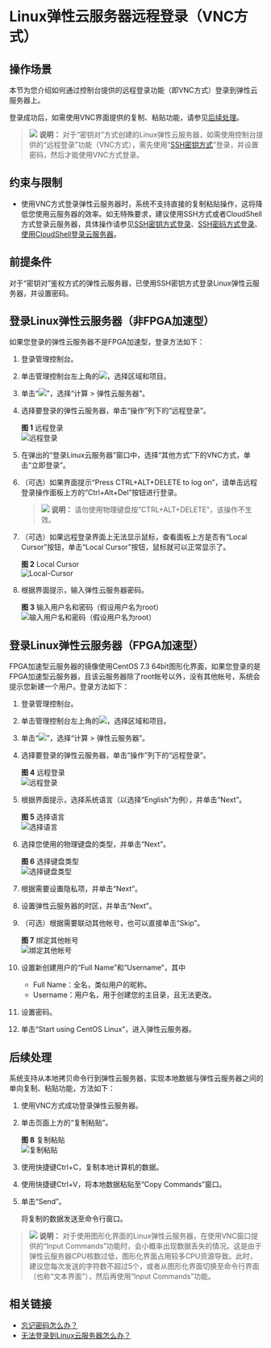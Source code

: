 # Linux弹性云服务器远程登录（VNC方式）<a name="ecs_03_0136"></a>

## 操作场景<a name="section1396372719610"></a>

本节为您介绍如何通过控制台提供的远程登录功能（即VNC方式）登录到弹性云服务器上。

登录成功后，如需使用VNC界面提供的复制、粘贴功能，请参见[后续处理](#section13971028132616)。

>![](public_sys-resources/icon-note.gif) **说明：** 
>对于“密钥对”方式创建的Linux弹性云服务器，如需使用控制台提供的“远程登录”功能（VNC方式），需先使用“[SSH密钥方式](SSH密钥方式登录.md)”登录，并设置密码，然后才能使用VNC方式登录。

## 约束与限制<a name="ecs_03_0127_section59281641102836"></a>

-   使用VNC方式登录弹性云服务器时，系统不支持直接的复制粘贴操作，这将降低您使用云服务器的效率。如无特殊要求，建议使用SSH方式或者CloudShell方式登录云服务器，具体操作请参见[SSH密钥方式登录](SSH密钥方式登录.md)、[SSH密码方式登录](SSH密码方式登录.md)、[使用CloudShell登录云服务器](使用CloudShell登录云服务器.md)。

## 前提条件<a name="section1540710554463"></a>

对于“密钥对”鉴权方式的弹性云服务器，已使用SSH密钥方式登录Linux弹性云服务器，并设置密码。

## 登录Linux弹性云服务器（非FPGA加速型）<a name="ecs_03_0127_section34668256111127"></a>

如果您登录的弹性云服务器不是FPGA加速型，登录方法如下：

1.  登录管理控制台。
2.  单击管理控制台左上角的![](figures/icon-region.png)，选择区域和项目。
3.  单击“![](figures/service-list.jpg)”，选择“计算 \> 弹性云服务器”。
4.  选择要登录的弹性云服务器，单击“操作”列下的“远程登录”。

    **图 1**  远程登录<a name="fig02125113112"></a>  
    ![](figures/远程登录.png "远程登录")

5.  在弹出的“登录Linux云服务器”窗口中，选择“其他方式”下的VNC方式，单击“立即登录”。
6.  （可选）如果界面提示“Press CTRL+ALT+DELETE to log on”，请单击远程登录操作面板上方的“Ctrl+Alt+Del”按钮进行登录。

    >![](public_sys-resources/icon-note.gif) **说明：** 
    >请勿使用物理键盘按“CTRL+ALT+DELETE”，该操作不生效。

7.  （可选）如果远程登录界面上无法显示鼠标，查看面板上方是否有“Local Cursor”按钮，单击“Local Cursor”按钮，鼠标就可以正常显示了。

    **图 2**  Local Cursor<a name="zh-cn_topic_0027268511_fig11301616132218"></a>  
    ![](figures/Local-Cursor.png "Local-Cursor")

8.  根据界面提示，输入弹性云服务器密码。

    **图 3**  输入用户名和密码（假设用户名为root）<a name="ecs_03_0127_fig22996848191913"></a>  
    ![](figures/输入用户名和密码（假设用户名为root）.png "输入用户名和密码（假设用户名为root）")


## 登录Linux弹性云服务器（FPGA加速型）<a name="ecs_03_0127_section32104990193557"></a>

FPGA加速型云服务器的镜像使用CentOS 7.3 64bit图形化界面，如果您登录的是FPGA加速型云服务器，且该云服务器除了root帐号以外，没有其他帐号，系统会提示您新建一个用户。登录方法如下：

1.  登录管理控制台。
2.  单击管理控制台左上角的![](figures/icon-region.png)，选择区域和项目。
3.  单击“![](figures/service-list.jpg)”，选择“计算 \> 弹性云服务器”。
4.  选择要登录的弹性云服务器，单击“操作”列下的“远程登录”。

    **图 4**  远程登录<a name="ecs_03_0136_fig02125113112"></a>  
    ![](figures/远程登录.png "远程登录")

5.  根据界面提示，选择系统语言（以选择“English”为例），并单击“Next”。

    **图 5**  选择语言<a name="ecs_03_0127_fig22642246193557"></a>  
    ![](figures/选择语言.png "选择语言")

6.  选择您使用的物理键盘的类型，并单击“Next”。

    **图 6**  选择键盘类型<a name="ecs_03_0127_fig43862652193557"></a>  
    ![](figures/选择键盘类型.png "选择键盘类型")

7.  根据需要设置隐私项，并单击“Next”。
8.  设置弹性云服务器的时区，并单击“Next”。
9.  （可选）根据需要联动其他帐号，也可以直接单击“Skip”。

    **图 7**  绑定其他帐号<a name="ecs_03_0127_fig13630694193557"></a>  
    ![](figures/绑定其他帐号.png "绑定其他帐号")

10. 设置新创建用户的“Full Name”和“Username”，其中
    -   Full Name：全名，类似用户的昵称。
    -   Username：用户名，用于创建您的主目录，且无法更改。

11. 设置密码。
12. 单击“Start using CentOS Linux”，进入弹性云服务器。

## 后续处理<a name="section13971028132616"></a>

系统支持从本地拷贝命令行到弹性云服务器，实现本地数据与弹性云服务器之间的单向复制、粘贴功能，方法如下：

1.  使用VNC方式成功登录弹性云服务器。
2.  单击页面上方的“复制粘贴”。

    **图 8**  复制粘贴<a name="fig5407450142719"></a>  
    ![](figures/复制粘贴.png "复制粘贴")

3.  使用快捷键Ctrl+C，复制本地计算机的数据。
4.  使用快捷键Ctrl+V，将本地数据粘贴至“Copy Commands”窗口。
5.  单击“Send”。

    将复制的数据发送至命令行窗口。


>![](public_sys-resources/icon-note.gif) **说明：** 
>对于使用图形化界面的Linux弹性云服务器，在使用VNC窗口提供的“Input Commands”功能时，会小概率出现数据丢失的情况。这是由于弹性云服务器CPU核数过低，图形化界面占用较多CPU资源导致。此时，建议您每次发送的字符数不超过5个，或者从图形化界面切换至命令行界面（也称“文本界面”），然后再使用“Input Commands”功能。

## 相关链接<a name="section2826432183510"></a>

-   [忘记密码怎么办？](密码使用场景介绍.md)
-   [无法登录到Linux云服务器怎么办？](https://support.huaweicloud.com/ecs_faq/zh-cn_topic_0105127983.html)

